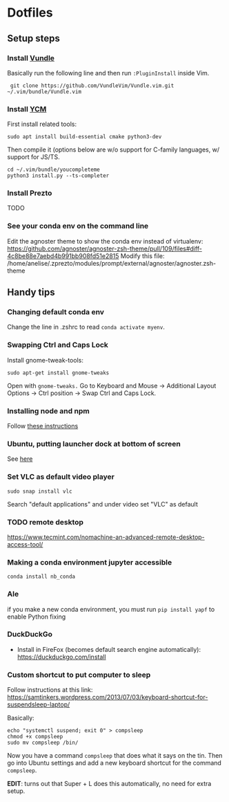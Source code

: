 # Dotfiles 

## Setup steps 

### Install [Vundle](https://github.com/VundleVim/Vundle.vim)

Basically run the following line and then run `:PluginInstall` inside Vim.

```
 git clone https://github.com/VundleVim/Vundle.vim.git ~/.vim/bundle/Vundle.vim
```

### Install [YCM](https://github.com/ycm-core/YouCompleteMe)

First install related tools: 

```
sudo apt install build-essential cmake python3-dev
```

Then compile it (options below are w/o support for C-family languages, w/ 
support for JS/TS.

```
cd ~/.vim/bundle/youcompleteme
python3 install.py --ts-completer
```

### Install Prezto
TODO

### See your conda env on the command line

Edit the agnoster theme to show the conda env instead of virtualenv: 
https://github.com/agnoster/agnoster-zsh-theme/pull/109/files#diff-4c8be88e7aebd4b991bb908fd51e2815
Modify this file: 
/home/anelise/.zprezto/modules/prompt/external/agnoster/agnoster.zsh-theme

## Handy tips

### Changing default conda env

Change the line in .zshrc to read `conda activate myenv`. 

### Swapping Ctrl and Caps Lock

Install gnome-tweak-tools: 

`sudo apt-get install gnome-tweaks`

Open with `gnome-tweaks.` Go to Keyboard and Mouse -> Additional Layout Options -> Ctrl position -> Swap Ctrl and Caps Lock.

### Installing node and npm 

Follow [these instructions](https://github.com/nodesource/distributions/#deb)

### Ubuntu, putting launcher dock at bottom of screen 

See [here](https://www.howtogeek.com/349697/how-to-move-ubuntu%E2%80%99s-launcher-bar-to-the-bottom-or-right/)

### Set VLC as default video player 

`sudo snap install vlc`

Search "default applications" and under video set "VLC" as default

### TODO remote desktop 
https://www.tecmint.com/nomachine-an-advanced-remote-desktop-access-tool/

### Making a conda environment jupyter accessible 
`conda install nb_conda`

### Ale
if you make a new conda environment, you must run `pip install yapf` to enable Python fixing

### DuckDuckGo

- Install in FireFox (becomes default search engine automatically): https://duckduckgo.com/install

### Custom shortcut to put computer to sleep 

Follow instructions at this link: 
https://samtinkers.wordpress.com/2013/07/03/keyboard-shortcut-for-suspendsleep-laptop/

Basically: 

```
echo "systemctl suspend; exit 0" > compsleep
chmod +x compsleep
sudo mv compsleep /bin/
```

Now you have a command `compsleep` that does what it says on the tin. Then go into Ubuntu settings and add a new keyboard shortcut for the command `compsleep`. 

**EDIT**: turns out that Super + L does this automatically, no need for extra setup.
